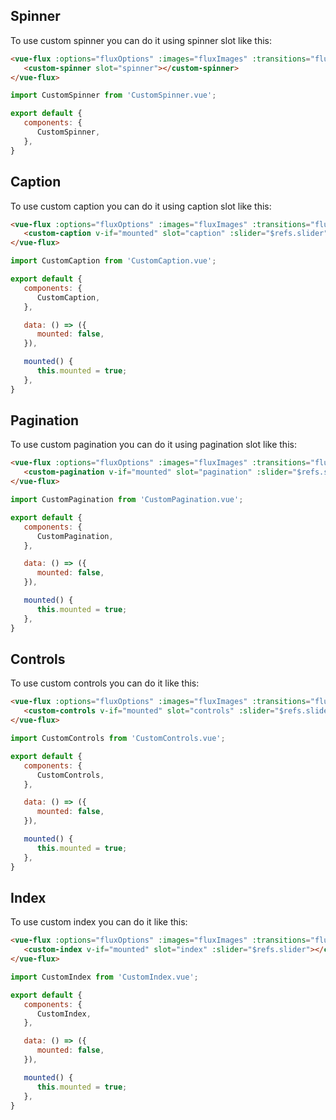 ---
---

## Spinner
To use custom spinner you can do it using spinner slot like this:

``` html
<vue-flux :options="fluxOptions" :images="fluxImages" :transitions="fluxTransitions" ref="slider">
   <custom-spinner slot="spinner"></custom-spinner>
</vue-flux>
```

``` javascript
import CustomSpinner from 'CustomSpinner.vue';

export default {
   components: {
      CustomSpinner,
   },
}
```


## Caption
To use custom caption you can do it using caption slot like this:

``` html
<vue-flux :options="fluxOptions" :images="fluxImages" :transitions="fluxTransitions" ref="slider">
   <custom-caption v-if="mounted" slot="caption" :slider="$refs.slider"></custom-caption>
</vue-flux>
```

``` javascript
import CustomCaption from 'CustomCaption.vue';

export default {
   components: {
      CustomCaption,
   },

   data: () => ({
      mounted: false,
   }),

   mounted() {
      this.mounted = true;
   },
}
```

## Pagination
To use custom pagination you can do it using pagination slot like this:

``` html
<vue-flux :options="fluxOptions" :images="fluxImages" :transitions="fluxTransitions" ref="slider">
   <custom-pagination v-if="mounted" slot="pagination" :slider="$refs.slider"></custom-pagination>
</vue-flux>
```

``` javascript
import CustomPagination from 'CustomPagination.vue';

export default {
   components: {
      CustomPagination,
   },

   data: () => ({
      mounted: false,
   }),

   mounted() {
      this.mounted = true;
   },
}
```

## Controls
To use custom controls you can do it like this:

``` html
<vue-flux :options="fluxOptions" :images="fluxImages" :transitions="fluxTransitions" ref="slider">
   <custom-controls v-if="mounted" slot="controls" :slider="$refs.slider"></custom-controls>
</vue-flux>
```

``` javascript
import CustomControls from 'CustomControls.vue';

export default {
   components: {
      CustomControls,
   },

   data: () => ({
      mounted: false,
   }),

   mounted() {
      this.mounted = true;
   },
}
```

## Index
To use custom index you can do it like this:

``` html
<vue-flux :options="fluxOptions" :images="fluxImages" :transitions="fluxTransitions" ref="slider">
   <custom-index v-if="mounted" slot="index" :slider="$refs.slider"></custom-index>
</vue-flux>
```

``` javascript
import CustomIndex from 'CustomIndex.vue';

export default {
   components: {
      CustomIndex,
   },

   data: () => ({
      mounted: false,
   }),

   mounted() {
      this.mounted = true;
   },
}
```
